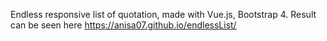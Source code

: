 Endless responsive list of quotation, made with Vue.js, Bootstrap 4. Result can be seen here https://anisa07.github.io/endlessList/
